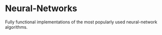 # Neural-Networks
Fully functional implementations of the most popularly used neural-network algorithms.
